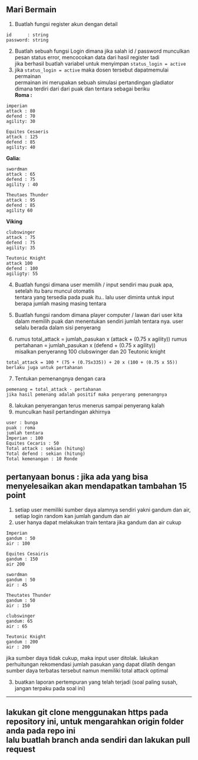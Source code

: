 **Mari Bermain** <br />
----------------------------------------
1. Buatlah fungsi register akun dengan detail
```
id      : string 
password: string
```

2. Buatlah sebuah fungsi Login dimana jika salah id / password munculkan pesan status error, mencocokan data dari hasil register tadi<br/>
jika berhasil buatlah variabel untuk menyimpan ```status_login = active```
3. jika ```status_login = active``` maka dosen tersebut dapatmemulai permainan <br/>
permainan ini merupakan sebuah simulasi pertandingan gladiator
dimana terdiri dari dari puak dan tentara sebagai beriku </br>
**Roma :** <br/>
```
imperian
attack : 80
defend : 70
agility: 30

Equites Cesaeris
attack : 125
defend : 85
agility: 40
```
**Galia:** </br>
```
swordman
attack : 65
defend : 75
agility : 40

Theutaes Thunder
attack : 95
defend : 85
agility 60

```
**Viking**
```
clubswinger
attack : 75
defend : 75
agility: 35

Teutonic Knight
attack 100
defend : 100
agiligty: 55
```
4. Buatlah fungsi dimana user memilih / input sendiri mau puak apa, setelah itu baru muncul otomatis </br>
tentara yang tersedia pada puak itu.. lalu user diminta untuk input berapa jumlah masing masing tentara

5. Buatlah fungsi random dimana player computer / lawan dari user kita dalam memilih puak dan menentukan sendiri jumlah tentara nya. user selalu berada dalam sisi penyerang

6. rumus total_attack = jumlah_pasukan x (attack + (0.75 x agility))
  rumus pertahanan = jumlah_pasukan x (defend + (0.75 x agility)) </br>
  misalkan penyeranng 100 clubswinger dan 20 Teutonic knight
  ```
  total_attack = 100 * (75 + (0.75x335)) + 20 x (100 + (0.75 x 55))
  berlaku juga untuk pertahanan
  ```
7. Tentukan pemenangnya dengan cara
```
pemenang = total_attack - pertahanan
jika hasil pemenang adalah positif maka penyerang pemenangnya
```
8. lakukan penyerangan terus menerus sampai penyerang kalah
9. munculkan hasil pertandingan akhirnya
```
user : bunga
puak : roma
jumlah tentara
Imperian : 100
Equites Cecaris : 50
Total attack : sekian (hitung)
Total defend : sekian (hitung)
Total kemenangan : 10 Ronde
```

pertanyaan bonus : jika ada yang bisa menyelesaikan akan mendapatkan tambahan 15 point
-------
1. setiap user memiliki sumber daya alamnya sendiri yakni gandum dan air, setiap login random kan jumlah gandum dan air
2. user hanya dapat melakukan train tentara jika gandum dan air cukup
```
Imperian
gandum : 50
air : 100

Equites Cesairis
gandum : 150
air 200

swordman
gandum : 50
air : 45

Theutates Thunder
gandum : 50
air : 150

clubswinger
gandum: 65
air : 65

Teutonic Knight
gandum : 200
air : 200
```
jika sumber daya tidak cukup, maka input user ditolak. lakukan perhuitungan rekomendasi jumlah pasukan yang dapat
dilatih dengan sumber daya terbatas tersebut namun memiliki total attack optimal

3. buatkan laporan pertempuran yang telah terjadi (soal paling susah, jangan terpaku pada soal ini)

----
**lakukan git clone menggunakan https pada repository ini, untuk mengarahkan origin folder anda pada repo ini<br/> lalu buatlah branch anda sendiri dan lakukan pull request**
----
